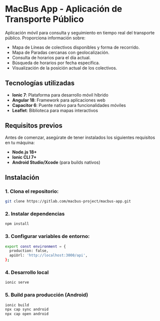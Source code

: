 # MacBus App - Aplicación de Transporte Público
Aplicación móvil para consulta y seguimiento en tiempo real del transporte público. Proporciona información sobre:
- Mapa de Líneas de colectivos disponibles y forma de recorrido.
- Mapa de Paradas cercanas con geolocalización.
- Consulta de horarios para el día actual.
- Búsqueda de horarios por fecha específica.
- Visualización de la posición actual de los colectivos.

## Tecnologías utilizadas

- **Ionic 7**: Plataforma para desarrollo móvil híbrido
- **Angular 18**: Framework para aplicaciones web
- **Capacitor 6**: Puente nativo para funcionalidades móviles
- **Leaflet**: Biblioteca para mapas interactivos

## Requisitos previos

Antes de comenzar, asegúrate de tener instalados los siguientes requisitos en tu máquina:

- **Node.js 18+**
- **Ionic CLI 7+**
- **Android Studio/Xcode** (para builds nativos)


## Instalación

### 1. Clona el repositorio:

```bash
git clone https://gitlab.com/macbus-project/macbus-app.git
```

### 2.  Instalar dependencias

```bash
npm install
```
### 3. Configurar variables de entorno:
```bash
export const environment = {
  production: false,
  apiUrl: 'http://localhost:3000/api',
};
```
### 4. Desarrollo local
```bash
ionic serve
```

### 5. Build para producción (Android)
```bash
ionic build
npx cap sync android
npx cap open android
```